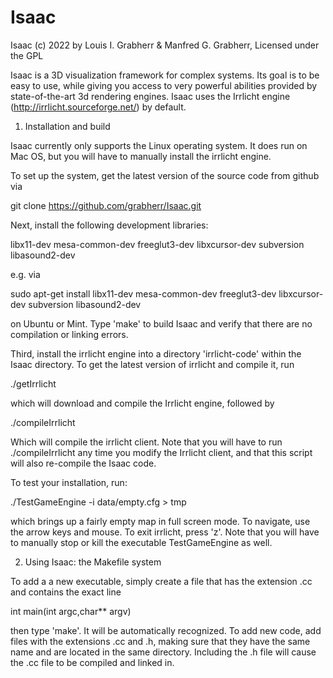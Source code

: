 # Isaac
Isaac
(c) 2022 by Louis I. Grabherr & Manfred G. Grabherr, Licensed under the GPL

Isaac is a 3D visualization framework for complex systems. Its goal is to be easy to use, while giving you access to very powerful abilities provided by state-of-the-art 3d rendering engines. Isaac uses the Irrlicht engine (http://irrlicht.sourceforge.net/) by default.


1. Installation and build

Isaac currently only supports the Linux operating system. It does run on Mac OS, but you will have to manually install the irrlicht engine.

To set up the system, get the latest version of the source code from github via

git clone https://github.com/grabherr/Isaac.git

Next, install the following development libraries:

libx11-dev mesa-common-dev freeglut3-dev libxcursor-dev subversion libasound2-dev

e.g. via

sudo apt-get install libx11-dev mesa-common-dev freeglut3-dev libxcursor-dev subversion libasound2-dev

on Ubuntu or Mint. Type 'make' to build Isaac and verify that there are no compilation or linking errors.

Third, install the irrlicht engine into a directory 'irrlicht-code' within the Isaac directory. To get the latest version of irrlicht and compile it, run

./getIrrlicht

which will download and compile the Irrlicht engine, followed by

./compileIrrlicht

Which will compile the irrlicht client. Note that you will have to run ./compileIrrlicht any time you modify the Irrlicht client, and that this script will also re-compile the Isaac code.

To test your installation, run:

./TestGameEngine -i data/empty.cfg > tmp

which brings up a fairly empty map in full screen mode. To navigate, use the arrow keys and mouse. To exit irrlicht, press 'z'. Note that you will have to manually stop or kill the executable TestGameEngine as well.


2. Using Isaac: the Makefile system

To add a a new executable, simply create a file that has the extension .cc and contains the exact line

int main(int argc,char** argv)

then type 'make'. It will be automatically recognized. To add new code, add files with the extensions .cc and .h, making sure that they have the same name and are located in the same directory. Including the .h file will cause the .cc file to be compiled and linked in.
